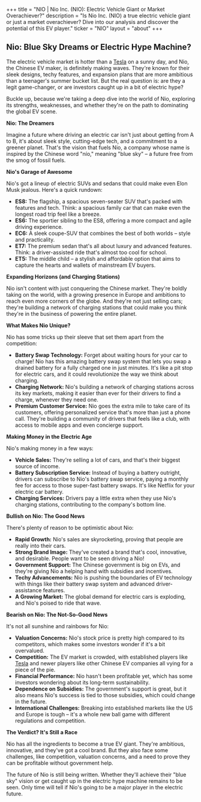 +++
title = "NIO |  Nio Inc. (NIO): Electric Vehicle Giant or Market Overachiever?"
description = "Is Nio Inc. (NIO) a true electric vehicle giant or just a market overachiever? Dive into our analysis and discover the potential of this EV player."
ticker = "NIO"
layout = "about"
+++

        


## Nio: Blue Sky Dreams or Electric Hype Machine? 

The electric vehicle market is hotter than a [Tesla](/stocks/tsla/) on a sunny day, and Nio, the Chinese EV maker, is definitely making waves.  They're known for their sleek designs, techy features, and expansion plans that are more ambitious than a teenager's summer bucket list. But the real question is: are they a legit game-changer, or are investors caught up in a bit of electric hype? 

Buckle up, because we're taking a deep dive into the world of Nio, exploring its strengths, weaknesses, and whether they're on the path to dominating the global EV scene. 

**Nio: The Dreamers**

Imagine a future where driving an electric car isn't just about getting from A to B, it's about sleek style, cutting-edge tech, and a commitment to a greener planet. That's the vision that fuels Nio, a company whose name is inspired by the Chinese word "nío," meaning "blue sky" – a future free from the smog of fossil fuels. 

**Nio's Garage of Awesome**

Nio's got a lineup of electric SUVs and sedans that could make even Elon Musk jealous.  Here's a quick rundown:

* **ES8:**  The flagship, a spacious seven-seater SUV that's packed with features and tech. Think: a spacious family car that can make even the longest road trip feel like a breeze. 
* **ES6:**  The sportier sibling to the ES8, offering a more compact and agile driving experience. 
* **EC6:**  A sleek coupe-SUV that combines the best of both worlds – style and practicality.
* **ET7:**  The premium sedan that's all about luxury and advanced features. Think:  a driver-assisted ride that's almost too cool for school.
* **ET5:**  The middle child – a stylish and affordable option that aims to capture the hearts and wallets of mainstream EV buyers.  

**Expanding Horizons (and Charging Stations)**

Nio isn't content with just conquering the Chinese market. They're boldly taking on the world, with a growing presence in Europe and ambitions to reach even more corners of the globe.  And they're not just selling cars; they're building a network of charging stations that could make you think they're in the business of powering the entire planet.  

**What Makes Nio Unique?**

Nio has some tricks up their sleeve that set them apart from the competition:

* **Battery Swap Technology:** Forget about waiting hours for your car to charge! Nio has this amazing battery swap system that lets you swap a drained battery for a fully charged one in just minutes. It's like a pit stop for electric cars, and it could revolutionize the way we think about charging. 
* **Charging Network:** Nio's building a network of charging stations across its key markets, making it easier than ever for their drivers to find a charge, whenever they need one. 
* **Premium Customer Service:** Nio goes the extra mile to take care of its customers, offering personalized service that's more than just a phone call. They're building a community of drivers that feels like a club, with access to mobile apps and even concierge support. 

**Making Money in the Electric Age**

Nio's making money in a few ways:

* **Vehicle Sales:**  They're selling a lot of cars, and that's their biggest source of income.  
* **Battery Subscription Service:**  Instead of buying a battery outright, drivers can subscribe to Nio's battery swap service, paying a monthly fee for access to those super-fast battery swaps.  It's like Netflix for your electric car battery. 
* **Charging Services:**  Drivers pay a little extra when they use Nio's charging stations, contributing to the company's bottom line. 

**Bullish on Nio: The Good News**

There's plenty of reason to be optimistic about Nio:

* **Rapid Growth:**  Nio's sales are skyrocketing, proving that people are really into their cars.  
* **Strong Brand Image:**  They've created a brand that's cool, innovative, and desirable.  People want to be seen driving a Nio!
* **Government Support:**  The Chinese government is big on EVs, and they're giving Nio a helping hand with subsidies and incentives. 
* **Techy Advancements:**  Nio is pushing the boundaries of EV technology with things like their battery swap system and advanced driver-assistance features. 
* **A Growing Market:**  The global demand for electric cars is exploding, and Nio's poised to ride that wave. 

**Bearish on Nio: The Not-So-Good News**

It's not all sunshine and rainbows for Nio:

* **Valuation Concerns:**  Nio's stock price is pretty high compared to its competitors, which makes some investors wonder if it's a bit overvalued. 
* **Competition:**  The EV market is crowded, with established players like [Tesla](/stocks/tsla/) and newer players like other Chinese EV companies all vying for a piece of the pie. 
* **Financial Performance:**  Nio hasn't been profitable yet, which has some investors wondering about its long-term sustainability.  
* **Dependence on Subsidies:**  The government's support is great, but it also means Nio's success is tied to those subsidies, which could change in the future. 
* **International Challenges:**  Breaking into established markets like the US and Europe is tough – it's a whole new ball game with different regulations and competition.

**The Verdict?  It's Still a Race**

Nio has all the ingredients to become a true EV giant.  They're ambitious, innovative, and they've got a cool brand.  But they also face some challenges, like competition, valuation concerns, and a need to prove they can be profitable without government help. 

The future of Nio is still being written. Whether they'll achieve their "blue sky" vision or get caught up in the electric hype machine remains to be seen.  Only time will tell if Nio's going to be a major player in the electric future. 

        